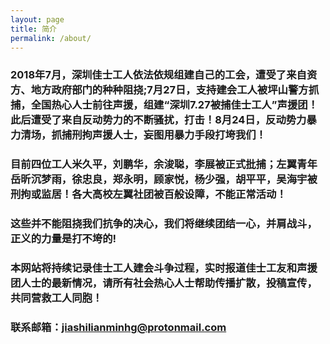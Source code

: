 ```yaml
---
layout: page
title: 简介
permalink: /about/
---
```


### 2018年7月，深圳佳士工人依法依规组建自己的工会，遭受了来自资方、地方政府部门的种种阻挠;7月27日，支持建会工人被坪山警方抓捕，全国热心人士前往声援，组建“深圳7.27被捕佳士工人”声援团！此后遭受了来自反动势力的不断骚扰，打击！8月24日，反动势力暴力清场，抓捕刑拘声援人士，妄图用暴力手段打垮我们！

### 目前四位工人米久平，刘鹏华，余浚聪，李展被正式批捕；左翼青年岳昕沉梦雨，徐忠良，郑永明，顾家悦，杨少强，胡平平，吴海宇被刑拘或监居！各大高校左翼社团被百般设障，不能正常活动！

### 这些并不能阻挠我们抗争的决心，我们将继续团结一心，并肩战斗，正义的力量是打不垮的!

### 本网站将持续记录佳士工人建会斗争过程，实时报道佳士工友和声援团人士的最新情况，请所有社会热心人士帮助传播扩散，投稿宣传，共同营救工人同胞！

### 联系邮箱：[jiashilianminhg@protonmail.com](mailto:jiashilianming@protonmail.com)

